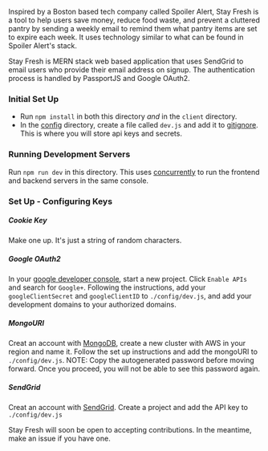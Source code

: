 Inspired by a Boston based tech company called Spoiler Alert, Stay Fresh is a tool to help users save money, reduce food waste, and prevent a cluttered pantry by sending a weekly email to remind them what pantry items are set to expire each week. It uses technology similar to what can be found in Spoiler Alert's stack.

Stay Fresh is MERN stack web based application that uses SendGrid to email users who provide their email address on signup. The authentication process is handled by PassportJS and Google OAuth2.


### Initial Set Up

- Run `npm install` in both this directory *and* in the `client` directory.
- In the [config](./config) directory, create a file called `dev.js` and add it to [gitignore](.gitignore). This is where you will store api keys and secrets.

### Running Development Servers

Run `npm run dev` in this directory. This uses [concurrently](https://www.npmjs.com/package/concurrently) to run the frontend and backend servers in the same console.

### Set Up - Configuring Keys

##### Cookie Key
Make one up. It's just a string of random characters.

##### Google OAuth2
In your [google developer console](https://console.developers.google.com), start a new project. Click `Enable APIs` and search for `Google+`. Following the instructions, add your `googleClientSecret` and `googleClientID` to `./config/dev.js`, and add your development domains to your authorized domains.

##### MongoURI
Creat an account with [MongoDB](https://cloud.mongodb.com), create a new cluster with AWS in your region and name it. Follow the set up instructions and add the mongoURI to `./config/dev.js`.
NOTE: Copy the autogenerated password before moving forward. Once you proceed, you will not be able to see this password again.

##### SendGrid
Creat an account with [SendGrid](https://sendgrid.com/docs/for-developers/sending-email/libraries/). Create a project and add the API key to `./config/dev.js`


Stay Fresh will soon be open to accepting contributions. In the meantime, make an issue if you have one.